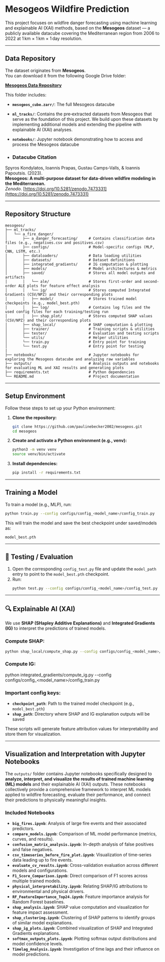 # Mesogeos Wildfire Prediction

This project focuses on wildfire danger forecasting using machine learning and explainable AI (XAI) methods, based on the **Mesogeos** dataset — a publicly available datacube covering the Mediterranean region from 2006 to 2022 at 1 km × 1 km × 1 day resolution.

---

## Data Repository

The dataset originates from **Mesogeos**.  
You can download it from the following Google Drive folder:

 **[Mesogeos Data Repository](https://drive.google.com/drive/folders/1aRXQXVvw6hz0eYgtJDoixjPQO-_bRKz9)**

This folder includes:
- **`mesogeos_cube.zarr/`**: The full Mesogeos datacube  
- **`ml_tracks/`**: Contains the pre‑extracted datasets from Mesogeos that serve as the foundation of this project. We build upon these datasets by implementing additional models and extending the pipeline with explainable AI (XAI) analyses.
- **`notebooks/`**: Jupyter notebook demonstrating how to access and process the Mesogeos datacube

- ### Datacube Citation

Spyros Kondylatos, Ioannis Prapas, Gustau Camps-Valls, & Ioannis Papoutsis. (2023).  
**Mesogeos: A multi-purpose dataset for data-driven wildfire modeling in the Mediterranean.**  
*Zenodo*. [https://doi.org/10.5281/zenodo.7473331](https://doi.org/10.5281/zenodo.7473331)

---

## Repository Structure

```
mesogeos/
├── ml_tracks/
│   └── a_fire_danger/
│       ├── a_danger_forecasting/     # Contains classification data files (e.g., negatives.csv and positives.csv)
│       ├── configs/                  # Model-specific configs (MLP, CNN, LSTM, etc.)
│       ├── dataloaders/              # Data loading utilities
│       ├── datasets/                 # Dataset definitions
│       ├── integrated_gradients/     # IG computation & plotting
│       ├── models/                   # Model architectures & metrics
│       ├── saved/                    # Stores all model outputs and artifacts
│       │   └── ale/                  # Stores first-order and second-order ALE plots for feature effect analysis
│       │   └── ig/                   # Stores computed Integrated Gradients (CSV/NPZ) and their corresponding plots
│       │   ├── model/                # Stores trained model checkpoints (e.g., model_best.pth)
│       │   ├── log/                  # Contains log files and the used config files for each training/testing run
│       │   ├── shap_plot/            # Stores computed SHAP values (CSV/NPZ) and their corresponding plots
│       ├── shap_local/               # SHAP computation & plotting
│       ├── trainer/                  # Training scripts & utilities
│       ├── tester/                   # Evaluation and testing scripts
│       └── utils/                    # Helper utilities
│       └── train.py                  # Entry point for training
│       └── test.py                   # Entry point for testing
|
├── notebooks/                        # Jupyter notebooks for exploring the Mesogeos datacube and analyzing raw variables
├── outputs/                          # Analysis outputs and notebooks for evaluating ML and XAI results and generating plots
├── requirements.txt                  # Python dependencies
└── README.md                         # Project documentation
```

---

## Setup Environment

Follow these steps to set up your Python environment:

1. **Clone the repository:**
   ```bash
   git clone https://github.com/paulinebecker2002/mesogeos.git
   cd mesogeos
   ```

2. **Create and activate a Python environment (e.g., venv):**
   ```bash
   python3 -m venv venv
   source venv/bin/activate
   ```

3. **Install dependencies:**
   ```bash
   pip install -r requirements.txt
   ```

---

## Training a Model

To train a model (e.g., MLP), run:
```bash
python train.py --config configs/config_<model_name>/config_train.py
```

This will train the model and save the best checkpoint under saved/models as:
```
model_best.pth
```

---

## 🧪 Testing / Evaluation

1. Open the corresponding `config_test.py` file and update the `model_path` entry to point to the `model_best.pth` checkpoint.
2. Run:
   ```bash
   python test.py --config configs/config_<model_name>/config_test.py
   ```

---

## 🔍 Explainable AI (XAI)

We use **SHAP (SHapley Additive Explanations)** and **Integrated Gradients (IG)** to interpret the predictions of trained models.

### Compute SHAP:
```bash
python shap_local/compute_shap.py --config configs/config_<model_name>/config_train.py
```
### Compute IG:
python integrated_gradients/compute_ig.py --config configs/config_<model_name>/config_train.py

### Important config keys:
- **`checkpoint_path`**: Path to the trained model checkpoint (e.g., `model_best.pth`)  
- **`shap_path`**: Directory where SHAP and IG explanation outputs will be saved  

These scripts will generate feature attribution values for interpretability and store them for visualization.

---

## Visualization and Interpretation with Jupyter Notebooks

The `outputs/` folder contains Jupyter notebooks specifically designed to **analyze, interpret, and visualize the results of trained machine learning (ML) models** and their explainable AI (XAI) outputs. These notebooks collectively provide a comprehensive framework to interpret ML models applied to wildfire forecasting, evaluate their performance, and connect their predictions to physically meaningful insights.

### Included Notebooks
- **`big_fires.ipynb`**: Analysis of large fire events and their associated predictors.  
- **`compare_models.ipynb`**: Comparison of ML model performance (metrics, curves, and results).  
- **`confusion_matrix_analysis.ipynb`**: In-depth analysis of false positives and false negatives.  
- **`csv_timeseries_before_fire_plot.ipynb`**: Visualization of time-series data leading up to fire events.  
- **`evaluate_cv_results.ipynb`**: Cross-validation evaluation across different models and configurations.  
- **`F1_Score_Comparison.ipynb`**: Direct comparison of F1 scores across multiple trained models.  
- **`physical_interpretability.ipynb`**: Relating SHAP/IG attributions to environmental and physical drivers.  
- **`RF_FeatureImportance_Top24.ipynb`**: Feature importance analysis for Random Forest baselines.  
- **`shap_analysis.ipynb`**: SHAP value computation and visualization for feature impact assessment.  
- **`shap_clustering.ipynb`**: Clustering of SHAP patterns to identify groups of similar model explanations.  
- **`shap_ig_plots.ipynb`**: Combined visualization of SHAP and Integrated Gradients explanations.  
- **`softmax_outputs_plots.ipynb`**: Plotting softmax output distributions and model confidence levels.  
- **`Timelag_Analysis.ipynb`**: Investigation of time lags and their influence on model predictions.  



